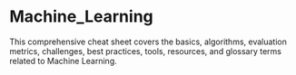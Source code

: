 # Machine_Learning
This comprehensive cheat sheet covers the basics, algorithms, evaluation metrics, challenges, best practices, tools, resources, and glossary terms related to Machine Learning.
